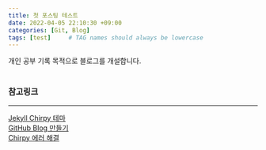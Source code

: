 ```yaml
---
title: 첫 포스팅 테스트
date: 2022-04-05 22:10:30 +09:00
categories: [Git, Blog]
tags: [test]     # TAG names should always be lowercase
---
```


개인 공부 기록 목적으로 블로그를 개설합니다.  <br><br>

### 참고링크
---
[Jekyll Chirpy 테마](https://github.com/cotes2020/jekyll-theme-chirpy)  
[GitHub Blog 만들기](https://wlqmffl0102.github.io/posts/Making-Git-blogs-for-beginners-3/)  
[Chirpy 에러 해결](https://blog.kimzinu.com/posts/jekyll-4/)
